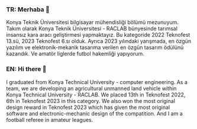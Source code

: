 ### TR: Merhaba 👋

Konya Teknik Üniversitesi bilgisayar mühendisliği bölümü mezunuyum.
Takım olarak Konya Teknik Üniversitesi - RACLAB bünyesinde tarımsal insansız kara aracı geliştirmesi yapmaktayız. Bu kategoride 2022 Teknofest 13.sü, 2023 Teknofest 6.sı olduk. Ayrıca 2023 yılındaki yarışmada, en özgün yazılım ve elektronik-mekanik tasarıma verilen en özgün tasarım ödülünü kazandık.
Ve amatör liglerde futbol hakemliği yapıyorum.

### EN: Hi there 👋

 I graduated from Konya Technical University - computer engineering.
As a team, we are developing an agricultural unmanned land vehicle within Konya Technical University - RACLAB. We placed 13th in Teknofest 2022, 6th in Teknofest 2023 in this category. We also won the most original design reward in Teknofest 2023 which has given the most original software and electronic-mechanic design of the compatition.
And I am a football referee in amateur leagues.

<!--
**yigitboracagiran/yigitboracagiran** is a ✨ _special_ ✨ repository because its `README.md` (this file) appears on your GitHub profile.

Here are some ideas to get you started:

- 🔭 I’m currently working on ...
- 🌱 I’m currently learning ...
- 👯 I’m looking to collaborate on ...
- 🤔 I’m looking for help with ...
- 💬 Ask me about ...
- 📫 How to reach me: ...
- 😄 Pronouns: ...
- ⚡ Fun fact: ...
-->
